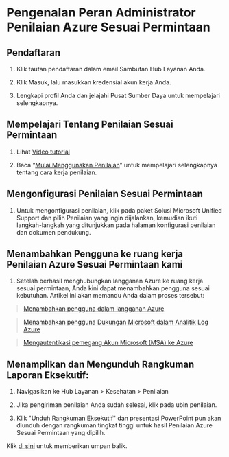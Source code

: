 # <a name="azure-on-demand-assessment-administrator-role-onboarding"></a>Pengenalan Peran Administrator Penilaian Azure Sesuai Permintaan

## <a name="register"></a>Pendaftaran  

1. Klik tautan pendaftaran dalam email Sambutan Hub Layanan Anda.

2. Klik Masuk, lalu masukkan kredensial akun kerja Anda.

3. Lengkapi profil Anda dan jelajahi Pusat Sumber Daya untuk mempelajari selengkapnya.

## <a name="learn-about-on-demand-assessments"></a>Mempelajari Tentang Penilaian Sesuai Permintaan

1. Lihat [Video tutorial](https://www.youtube.com/embed/wVTQw6T9jOs?rel=0)

2. Baca “[Mulai Menggunakan Penilaian](/services-hub/health/health-kb-gettingstarted)” untuk mempelajari selengkapnya tentang cara kerja penilaian.  

## <a name="configure-on-demand-assessment"></a>Mengonfigurasi Penilaian Sesuai Permintaan

1. Untuk mengonfigurasi penilaian, klik pada paket Solusi Microsoft Unified Support dan pilih Penilaian yang ingin dijalankan, kemudian ikuti langkah-langkah yang ditunjukkan pada halaman konfigurasi penilaian dan dokumen pendukung.

## <a name="adding-users-to-our-azure-on-demand-assessments-workspace"></a>Menambahkan Pengguna ke ruang kerja Penilaian Azure Sesuai Permintaan kami

1. Setelah berhasil menghubungkan langganan Azure ke ruang kerja sesuai permintaan, Anda kini dapat menambahkan pengguna sesuai kebutuhan. Artikel ini akan memandu Anda dalam proses tersebut:
 
 > [Menambahkan pengguna dalam langganan Azure](/services-hub/health/health-kb-adduserazure)

 > [Menambahkan pengguna Dukungan Microsoft dalam Analitik Log Azure](/services-hub/health/health-kb-adduseroms)

 > [Mengautentikasi pemegang Akun Microsoft (MSA) ke Azure](/services-hub/health/health-kb-authmsa)

## <a name="view-and-download-executive-report-summary"></a>Menampilkan dan Mengunduh Rangkuman Laporan Eksekutif:

1. Navigasikan ke Hub Layanan > Kesehatan > Penilaian

2. Jika pengiriman penilaian Anda sudah selesai, klik pada ubin penilaian.

3. Klik "Unduh Rangkuman Eksekutif" dan presentasi PowerPoint pun akan diunduh dengan rangkuman tingkat tinggi untuk hasil Penilaian Azure Sesuai Permintaan yang dipilih.



Klik <a href="mailto:SHub_Feedback_RC@Microsoft.com?subject=Resource%20Center%20Feedback%3A%20%3CInsert%20feedback%20topic%3E%3E&amp;body=%3C%3Cplease%20submit%20your%20feedback%20with%20enough%20detail%20on%20the%20problem%2C%20reproduction%20steps%20and%20what%20you%20desire%20to%20happen%3E%3E" target="_blank">di sini</a> untuk memberikan umpan balik.
